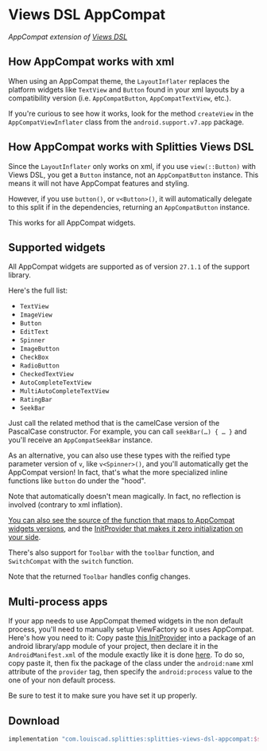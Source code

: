 # Views DSL AppCompat

*AppCompat extension of [Views DSL](../views-dsl)*

## How AppCompat works with xml

When using an AppCompat theme, the `LayoutInflater` replaces the platform
widgets like `TextView` and `Button` found in your xml layouts by a
compatibility version (i.e. `AppCompatButton`, `AppCompatTextView`, etc.).

If you're curious to see how it works, look for the method `createView` in the
`AppCompatViewInflater` class from the `android.support.v7.app` package.

## How AppCompat works with Splitties Views DSL

Since the `LayoutInflater` only works on xml, if you use `view(::Button)` with Views DSL,
you get a `Button` instance, not an `AppCompatButton` instance. This means it
will not have AppCompat features and styling.

However, if you use `button()`, or `v<Button>()`, it will automatically delegate to
this split if in the dependencies, returning an `AppCompatButton` instance.

This works for all AppCompat widgets.

## Supported widgets

All AppCompat widgets are supported as of version `27.1.1` of the support
library.

Here's the full list:
* `TextView`
* `ImageView`
* `Button`
* `EditText`
* `Spinner`
* `ImageButton`
* `CheckBox`
* `RadioButton`
* `CheckedTextView`
* `AutoCompleteTextView`
* `MultiAutoCompleteTextView`
* `RatingBar`
* `SeekBar`

Just call the related method that is the camelCase version of the PascalCase constructor.
For example, you can call `seekBar(…) { … }` and you'll receive an `AppCompatSeekBar` instance.

As an alternative, you can also use these types with the reified type parameter version of `v`,
like `v<Spinner>()`, and you'll automatically get the AppCompat version! In fact, that's what
the more specialized inline functions like `button` do under the "hood".

Note that automatically doesn't mean magically. In fact, no reflection is involved (contrary
to xml inflation).

[You can also see the source of the function that maps to AppCompat widgets versions](
src/main/java/splitties/views/dsl/appcompat/experimental/AppCompatViewFactory.kt
), and the [InitProvider that makes it zero initialization on your side](
src/main/java/splitties/views/dsl/appcompat/experimental/AppCompatViewInstantiatorInjectProvider.kt
).

There's also support for `Toolbar` with the `toolbar` function, and `SwitchCompat` with
the `switch` function.

Note that the returned `Toolbar` handles config changes.

## Multi-process apps

If your app needs to use AppCompat themed widgets in the non default process, you'll need to
manually setup ViewFactory so it uses AppCompat. Here's how you need to it: Copy paste
[this InitProvider](
src/main/java/splitties/views/dsl/appcompat/experimental/AppCompatViewInstantiatorInjectProvider.kt
) into a package of an android library/app module of your project, then declare it in the
`AndroidManifest.xml` of the module exactly like it is done [here](
src/main/AndroidManifest.xml
). To do so, copy paste it, then fix the package of the class under the `android:name` xml attribute
of the `provider` tag, then specify the `android:process` value to the one of your non default
process.

Be sure to test it to make sure you have set it up properly.

## Download

```groovy
implementation "com.louiscad.splitties:splitties-views-dsl-appcompat:$splitties_version"
```
